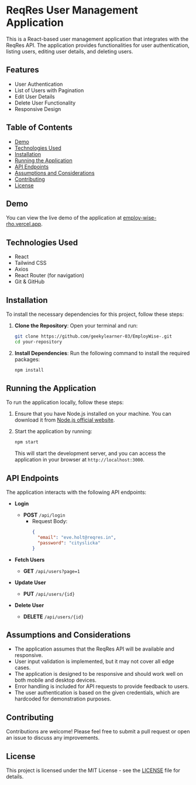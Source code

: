 # ReqRes User Management Application

This is a React-based user management application that integrates with the ReqRes API. The application provides functionalities for user authentication, listing users, editing user details, and deleting users.

## Features

- User Authentication
- List of Users with Pagination
- Edit User Details
- Delete User Functionality
- Responsive Design

## Table of Contents

- [Demo](#demo)
- [Technologies Used](#technologies-used)
- [Installation](#installation)
- [Running the Application](#running-the-application)
- [API Endpoints](#api-endpoints)
- [Assumptions and Considerations](#assumptions-and-considerations)
- [Contributing](#contributing)
- [License](#license)

## Demo

You can view the live demo of the application at [employ-wise-rho.vercel.app](https://employ-wise-rho.vercel.app).

## Technologies Used

- React
- Tailwind CSS
- Axios
- React Router (for navigation)
- Git & GitHub

## Installation

To install the necessary dependencies for this project, follow these steps:

1. **Clone the Repository**:
    Open your terminal and run:
    ```bash
    git clone https://github.com/geekylearner-03/EmployWise-.git
    cd your-repository
    ```

2. **Install Dependencies**:
    Run the following command to install the required packages:
    ```bash
    npm install
    ```

## Running the Application

To run the application locally, follow these steps:

1. Ensure that you have Node.js installed on your machine. You can download it from [Node.js official website](https://nodejs.org/).

2. Start the application by running:
    ```bash
    npm start
    ```
   This will start the development server, and you can access the application in your browser at `http://localhost:3000`.

## API Endpoints

The application interacts with the following API endpoints:

- **Login**
  - **POST** `/api/login` 
    - Request Body:
      ```json
      {
        "email": "eve.holt@reqres.in",
        "password": "cityslicka"
      }
      ```

- **Fetch Users**
  - **GET** `/api/users?page=1`

- **Update User**
  - **PUT** `/api/users/{id}`

- **Delete User**
  - **DELETE** `/api/users/{id}`

## Assumptions and Considerations

- The application assumes that the ReqRes API will be available and responsive.
- User input validation is implemented, but it may not cover all edge cases.
- The application is designed to be responsive and should work well on both mobile and desktop devices.
- Error handling is included for API requests to provide feedback to users.
- The user authentication is based on the given credentials, which are hardcoded for demonstration purposes.

## Contributing

Contributions are welcome! Please feel free to submit a pull request or open an issue to discuss any improvements.

## License

This project is licensed under the MIT License - see the [LICENSE](LICENSE) file for details.
